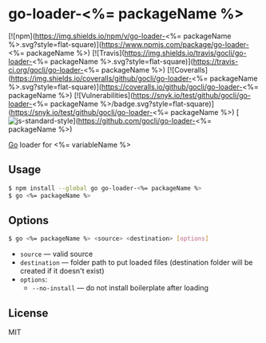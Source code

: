 # go-loader-<%= packageName %>

[![npm](https://img.shields.io/npm/v/go-loader-<%= packageName %>.svg?style=flat-square)](https://www.npmjs.com/package/go-loader-<%= packageName %>)
[![Travis](https://img.shields.io/travis/gocli/go-loader-<%= packageName %>.svg?style=flat-square)](https://travis-ci.org/gocli/go-loader-<%= packageName %>)
[![Coveralls](https://img.shields.io/coveralls/github/gocli/go-loader-<%= packageName %>.svg?style=flat-square)](https://coveralls.io/github/gocli/go-loader-<%= packageName %>)
[![Vulnerabilities](https://snyk.io/test/github/gocli/go-loader-<%= packageName %>/badge.svg?style=flat-square)](https://snyk.io/test/github/gocli/go-loader-<%= packageName %>)
[![js-standard-style](https://img.shields.io/badge/code%20style-standard-green.svg?style=flat-square)](https://github.com/gocli/go-loader-<%= packageName %>)

[Go](https://www.npmjs.com/package/go) loader for <%= variableName %>

## Usage

```bash
$ npm install --global go go-loader-<%= packageName %>
$ go <%= packageName %>
```

## Options

```bash
$ go <%= packageName %> <source> <destination> [options]
```

- `source` — valid source
- `destination` — folder path to put loaded files (destination folder will be created if it doesn't exist)
- `options`:
  - `--no-install` — do not install boilerplate after loading

## License

MIT

